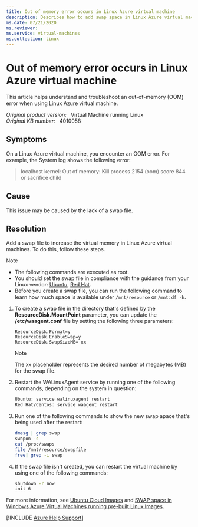 ```yaml
---
title: Out of memory error occurs in Linux Azure virtual machine
description: Describes how to add swap space in Linux Azure virtual machines.
ms.date: 07/21/2020
ms.reviewer: 
ms.service: virtual-machines
ms.collection: linux
---
```

# Out of memory error occurs in Linux Azure virtual machine

This article helps understand and troubleshoot an out-of-memory (OOM) error when using Linux Azure virtual machine.

_Original product version:_ &nbsp; Virtual Machine running Linux  
_Original KB number:_ &nbsp; 4010058

## Symptoms

On a Linux Azure virtual machine, you encounter an OOM error. For example, the System log shows the following error:

> localhost kernel: Out of memory: Kill process 2154 (oom) score 844 or sacrifice child

## Cause

This issue may be caused by the lack of a swap file.

## Resolution

Add a swap file to increase the virtual memory in Linux Azure virtual machines. To do this, follow these steps.

> [!NOTE]
>
> - The following commands are executed as root.
> - You should set the swap file in compliance with the guidance from your Linux vendor: [Ubuntu](https://help.ubuntu.com/community/SwapFaq), [Red Hat](https://access.redhat.com/documentation/en-US/red_hat_enterprise_linux/4/html/system_administration_guide/swap_space).
> - Before you create a swap file, you can run the following command to learn how much space is available under `/mnt/resource` or `/mnt`: `df -h`.

1. To create a swap file in the directory that's defined by the **ResourceDisk.MountPoint** parameter, you can update the **/etc/waagent.conf** file by setting the following three parameters:

    ```
    ResourceDisk.Format=y
    ResourceDisk.EnableSwap=y
    ResourceDisk.SwapSizeMB= xx
    ```

   > [!NOTE]
   > The xx placeholder represents the desired number of megabytes (MB) for the swap file.

2. Restart the WALinuxAgent service by running one of the following commands, depending on the system in question:

    ```bash
    Ubuntu: service walinuxagent restart
    Red Hat/Centos: service waagent restart
    ```

3. Run one of the following commands to show the new swap apace that's being used after the restart:

    ```bash
    dmesg | grep swap
    swapon -s
    cat /proc/swaps
    file /mnt/resource/swapfile
    free| grep -i swap
    ```

4. If the swap file isn't created, you can restart the virtual machine by using one of the following commands:

    ```bash
    shutdown -r now
    init 6
    ```

For more information, see [Ubuntu Cloud Images](https://cloud-images.ubuntu.com/) and [SWAP space in Windows Azure Virtual Machines running pre-built Linux Images](https://azure.microsoft.com/blog/swap-space-in-windows-azure-virtual-machines-running-pre-built-linux-images-part-1/).

[!INCLUDE [Azure Help Support](../../includes/azure-help-support.md)]
